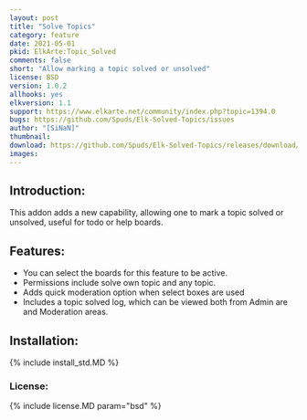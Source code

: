 ```yaml
---
layout: post
title: "Solve Topics"
category: feature
date: 2021-05-01
pkid: ElkArte:Topic_Solved
comments: false
short: "Allow marking a topic solved or unsolved"
license: BSD
version: 1.0.2
allhooks: yes
elkversion: 1.1
support: https://www.elkarte.net/community/index.php?topic=1394.0
bugs: https://github.com/Spuds/Elk-Solved-Topics/issues
author: "[SiNaN]"
thumbnail:
download: https://github.com/Spuds/Elk-Solved-Topics/releases/download/1.0.2/elk_solved_topic.zip
images:
---
```


## Introduction:
This addon adds a new capability, allowing one to mark a topic solved or unsolved, useful for todo or help boards.

## Features:

-  You can select the boards for this feature to be active.
-  Permissions include solve own topic and any topic.
-  Adds quick moderation option when select boxes are used
-  Includes a topic solved log, which can be viewed both from Admin are and Moderation areas.

## Installation:
{% include install_std.MD %}

### License:
{% include license.MD param="bsd" %}